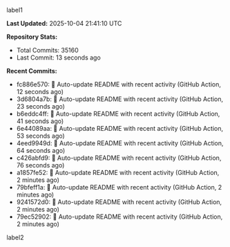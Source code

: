 
label1 
<!-- ACTIVITY_START -->
**Last Updated:** 2025-10-04 21:41:10 UTC

**Repository Stats:**
- Total Commits: 35160
- Last Commit: 13 seconds ago

**Recent Commits:**
- fc886e570: 🤖 Auto-update README with recent activity (GitHub Action, 12 seconds ago)
- 3d6804a7b: 🤖 Auto-update README with recent activity (GitHub Action, 23 seconds ago)
- b6eddc4ff: 🤖 Auto-update README with recent activity (GitHub Action, 41 seconds ago)
- 6e44089aa: 🤖 Auto-update README with recent activity (GitHub Action, 53 seconds ago)
- 4eed9949d: 🤖 Auto-update README with recent activity (GitHub Action, 64 seconds ago)
- c426abfd9: 🤖 Auto-update README with recent activity (GitHub Action, 76 seconds ago)
- a1857fe52: 🤖 Auto-update README with recent activity (GitHub Action, 2 minutes ago)
- 79bfeff1a: 🤖 Auto-update README with recent activity (GitHub Action, 2 minutes ago)
- 9241572d0: 🤖 Auto-update README with recent activity (GitHub Action, 2 minutes ago)
- 79ec52902: 🤖 Auto-update README with recent activity (GitHub Action, 2 minutes ago)
<!-- ACTIVITY_END -->

label2
